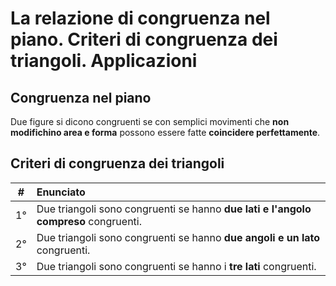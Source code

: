 # La relazione di congruenza nel piano. Criteri di congruenza dei triangoli. Applicazioni

## Congruenza nel piano

Due figure si dicono congruenti se con semplici movimenti che **non modifichino
area e forma** possono essere fatte **coincidere perfettamente**.

## Criteri di congruenza dei triangoli

| # | Enunciato |
| :-: | :- |
| 1° | Due triangoli sono congruenti se hanno **due lati e l'angolo compreso** congruenti. |
| 2° | Due triangoli sono congruenti se hanno **due angoli e un lato** congruenti. |
| 3° | Due triangoli sono congruenti se hanno i **tre lati** congruenti. |
